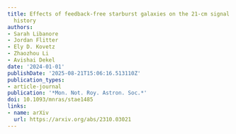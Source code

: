 ```yaml
---
title: Effects of feedback-free starburst galaxies on the 21-cm signal and reionization
  history
authors:
- Sarah Libanore
- Jordan Flitter
- Ely D. Kovetz
- Zhaozhou Li
- Avishai Dekel
date: '2024-01-01'
publishDate: '2025-08-21T15:06:16.513110Z'
publication_types:
- article-journal
publication: '*Mon. Not. Roy. Astron. Soc.*'
doi: 10.1093/mnras/stae1485
links:
- name: arXiv
  url: https://arxiv.org/abs/2310.03021
---
```

